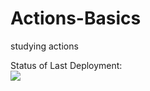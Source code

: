 # Actions-Basics
studying actions

Status of Last Deployment: <br>
<img src="https://github.com/IVN-tone/Actions-Basics/workflows/My-GitHubActions-Basics/badge.svg?branch=main"><br>



